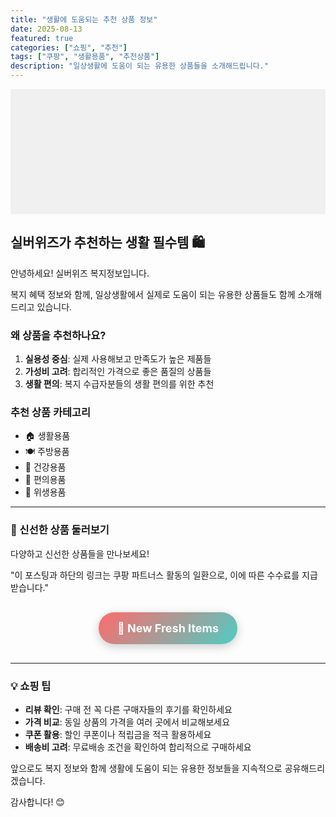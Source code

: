 ```yaml
---
title: "생활에 도움되는 추천 상품 정보"
date: 2025-08-13
featured: true
categories: ["쇼핑", "추천"]
tags: ["쿠팡", "생활용품", "추천상품"]
description: "일상생활에 도움이 되는 유용한 상품들을 소개해드립니다."
---
```


<script async src="https://pagead2.googlesyndication.com/pagead/js/adsbygoogle.js?client=ca-pub-1279348640476088" crossorigin="anonymous"></script>
<ins class="adsbygoogle"
     style="display:block; background: #f0f0f0; min-height: 200px;"
     data-ad-client="ca-pub-1279348640476088"
     data-ad-slot="2571689331"
     data-ad-format="auto"
     data-full-width-responsive="true"></ins>
<script>
     try {
         (adsbygoogle = window.adsbygoogle || []).push({});
         console.log('AdSense 코드 실행됨');
     } catch (e) {
         console.error('AdSense 오류:', e);
     }
</script>

## 실버위즈가 추천하는 생활 필수템 🛍️

안녕하세요! 실버위즈 복지정보입니다.

복지 혜택 정보와 함께, 일상생활에서 실제로 도움이 되는 유용한 상품들도 함께 소개해드리고 있습니다. 

### 왜 상품을 추천하나요?

1. **실용성 중심**: 실제 사용해보고 만족도가 높은 제품들
2. **가성비 고려**: 합리적인 가격으로 좋은 품질의 상품들
3. **생활 편의**: 복지 수급자분들의 생활 편의를 위한 추천

### 추천 상품 카테고리

- 🏠 생활용품
- 🍽️ 주방용품  
- 💊 건강용품
- 📱 편의용품
- 🧴 위생용품

---

### 🎁 신선한 상품 둘러보기

다양하고 신선한 상품들을 만나보세요!

"이 포스팅과 하단의 링크는 쿠팡 파트너스 활동의 일환으로, 이에 따른 수수료를 지급받습니다."

<div style="text-align: center; margin: 30px 0;">
  <a href="https://link.coupang.com/a/cKmHqa" 
     style="display: inline-block; 
            background: linear-gradient(135deg, #ff6b6b, #4ecdc4); 
            color: white; 
            padding: 15px 30px; 
            text-decoration: none; 
            border-radius: 25px; 
            font-weight: bold; 
            font-size: 18px; 
            box-shadow: 0 4px 15px rgba(0,0,0,0.2); 
            transition: all 0.3s ease;"
     target="_blank">
    🛒 New Fresh Items
  </a>
</div>

---

### 💡 쇼핑 팁

- **리뷰 확인**: 구매 전 꼭 다른 구매자들의 후기를 확인하세요
- **가격 비교**: 동일 상품의 가격을 여러 곳에서 비교해보세요  
- **쿠폰 활용**: 할인 쿠폰이나 적립금을 적극 활용하세요
- **배송비 고려**: 무료배송 조건을 확인하여 합리적으로 구매하세요

앞으로도 복지 정보와 함께 생활에 도움이 되는 유용한 정보들을 지속적으로 공유해드리겠습니다.

감사합니다! 😊
